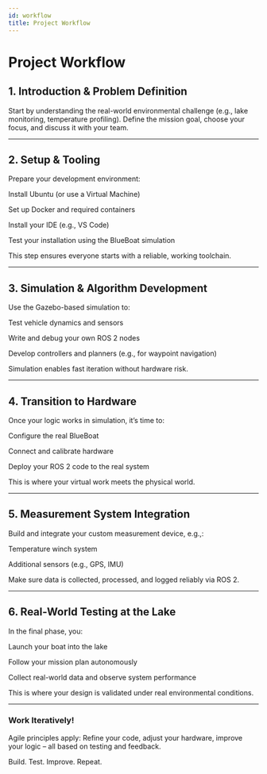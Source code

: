 ```yaml
---
id: workflow
title: Project Workflow
---
```


# Project Workflow

## 1. Introduction & Problem Definition

Start by understanding the real-world environmental challenge (e.g., lake monitoring, temperature profiling).
Define the mission goal, choose your focus, and discuss it with your team.

---

## 2. Setup & Tooling

Prepare your development environment:

Install Ubuntu (or use a Virtual Machine)

Set up Docker and required containers

Install your IDE (e.g., VS Code)

Test your installation using the BlueBoat simulation

This step ensures everyone starts with a reliable, working toolchain.

---

## 3. Simulation & Algorithm Development

Use the Gazebo-based simulation to:

Test vehicle dynamics and sensors

Write and debug your own ROS 2 nodes

Develop controllers and planners (e.g., for waypoint navigation)

Simulation enables fast iteration without hardware risk.

---

## 4. Transition to Hardware

Once your logic works in simulation, it’s time to:

Configure the real BlueBoat

Connect and calibrate hardware

Deploy your ROS 2 code to the real system

This is where your virtual work meets the physical world.

---

## 5. Measurement System Integration

Build and integrate your custom measurement device, e.g.,:

Temperature winch system

Additional sensors (e.g., GPS, IMU)

Make sure data is collected, processed, and logged reliably via ROS 2.

---

## 6. Real-World Testing at the Lake

In the final phase, you:

Launch your boat into the lake

Follow your mission plan autonomously

Collect real-world data and observe system performance

This is where your design is validated under real environmental conditions.

---

### Work Iteratively!

Agile principles apply:
Refine your code, adjust your hardware, improve your logic – all based on testing and feedback.

Build. Test. Improve. Repeat.